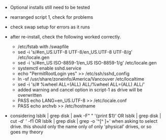 * Optional installs still need to be tested

* rearranged script 1, check for problems

* check swap setup for errors as it runs

* after re-install, check the following worked correctly.
  * /etc/fstab with /swapfile
  * sed -i 's/#en_US.UTF-8 UTF-8/en_US.UTF-8 UTF-8/g' /etc/locale.gen
  * sed -i 's/#en_US ISO-8859-1/en_US ISO-8859-1/g' /etc/locale.gen
  * systemctl enable sshd.service
  * echo "PermitRootLogin yes" >> /etc/ssh/sshd_config
  * ln -sf /usr/share/zoneinfo/America/Vancouver /etc/localtime
  * sed -i 's/# %wheel ALL=(ALL) ALL/%wheel ALL=(ALL) ALL/'
  * added warning and cancel option in script-1 as drive will be overwritten
  * PASS echo LANG=en_US.UTF-8 >> /etc/locale.conf
  * PASS echo archvb >> /etc/hostname

* considering
  lsblk | grep disk | awk -F" " '{print $1}'
  OR
  lsblk | grep disk | cut -d' ' -f1
  OR
  lsblk | grep disk | grep -o '^[^ ]\+'
  when asking to select drive. this should only the name only of only 'physical' drives, or so goes my theory
